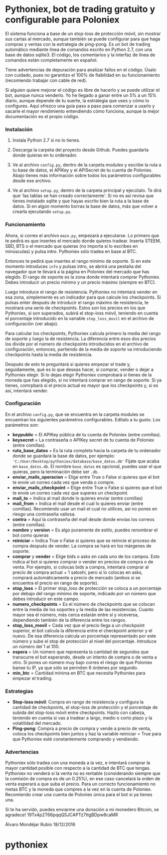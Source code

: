 # Pythoniex, bot de trading gratuito y configurable para Poloniex

El sistema funciona a base de un stop-loss de protección móvil, sin mostrar sus cartas al mercado, aunque también se puede configurar para que haga compras y ventas con la estrategia de ping-pong.
Es un bot de trading automático mediante línea de comandos escrito en Python 2.7, con una base de datos sqlite3. El código, los comentarios y la interfaz de línea de comandos están completamente en español.

Tiene advertencias de depuración para analizar fallos en el código. Úsalo con cuidado, pues no garantizo el 100% de fiabilidad en su funcionamiento (recomiendo trabajar con cable de red).

Si alguien quiere mejorar el código es libre de hacerlo y se puede utilizar el bot, aunque nunca venderlo. Yo he llegado a ganar entre un 5% a un 15% diario, aunque depende de tu suerte, la estrategia que uses y cómo lo configures.
Aquí ofrezco una guía paso a paso para comenzar a usarlo y sacarle el mayor rendimiento entendiendo cómo funciona, aunque la mejor documentación es el propio código.

### Instalación

1. Instala Python 2.7 si no lo tienes.

2. Descarga la carpeta del proyecto desde Github. Puedes guardarla donde quieras en tu ordenador.

3. Ve al archivo `config.py`, dentro de la carpeta modules y escribe la ruta a tu base de datos, el APIKey y el APISecret de tu cuenta de Poloniex. Abajo tienes más información sobre todos los parámetros configurables desde ese archivo.

4. Ve al archivo `setup.py`, dentro de la carpeta principal y ejecútalo. Te dirá que 'las tablas se han creado correctamente'. Si no es así revisa que tienes instalado sqlite y que hayas escrito bien la ruta a la base de datos. Si en algún momento borras la base de datos, más que volver a crearla ejecutando `setup.py`.

### Funcionamiento

Ahora, si corres el archivo `main.py`, empezará a ejecutarse. Lo primero que te pedirá es que insertes el mercado donde quieres tradear. Inserta STEEM, SBD, BTS o el mercado que quieras (no importa si lo escribes en minúsculas) y pulsa intro. Pythoniex sólo tradea en base al BTC.

Entonces te pedirá que insertes el rango mínimo de soporte. Si en este momento introduces `info` y pulsas intro, se abrirá una pestaña del navegador que te llevará a la página en Poloniex del mercado que has elegido. El rango de soporte es la zona donde intentará comprar Pythoniex. Debes introducir un precio mínimo y un precio máximo (siempre en BTC).

Luego introduce el rango de resistencia. Pythoniex no intentará vender en esa zona, simplemente es un indicador para que calcule los checkpoints. Si pulsas enter después de introducir el rango máximo de resistencia, te mostrará una serie de checkpoints. Estos son los precios en los que Pythoniex, si son superados, subirá el stop-loss móvil, teniendo en cuenta el porcentaje introducido en la variable `stop_loss_movil` en el archivo de configuración (ver abajo).

Para calcular los checkpoints, Pythoniex calcula primero la media del rango de soporte y luego la de resistencia. La diferencia entre esos dos precios los divide por el número de checkpoints introducidos en el archivo de configuración, entonces, partiendo de la media de soporte va introduciendo checkpoints hasta la media de resistencia. 

Después de esto te preguntará si quieres empezar el trade y, seguidamente, qué es lo que deseas hacer, si comprar, vender o dejar a Pythoniex elegir. Si lo dejas elegir Pythoniex comprobará si tienes de la moneda que has elegido, si no intentará comprar en rango de soporte. Si ya tienes, comrpbará si el precio actual es mayor que los checkpoints y, si es así, intentará vender.

### Configuración

En el archivo `config.py`, que se encuentra en la carpeta modules se encuentran los siguientes parámetros configurables. Edítalo a tu gusto. Los parámetros son:

- **keypublic** = El APIKey pública de tu cuenta de Poloniex (entre comillas).
- **keysecret** = La contraseña o APIKey secret de tu cuenta de Poloniex (entre comillas).
- **ruta_base_datos** = Es la ruta completa hacia la carpeta de tu ordenador donde se guardará la base de datos, por ejemplo: `'C:/User/Desktop/pythoniex/database/base_datos.db'` Fíjate que acaba en `base_datos.db`. El nombre `base_datos` es opcional, puedes usar el que quieras, pero la terminación debe ser `.db`.
- **enviar_mails_operacion** = Elige entre True o False si quieres que el bot te envíe un correo cada vez que venda o compre.
- **enviar_mails_checkpoint** = Elige entre True o False si quieres que el bot te envíe un correo cada vez que superes un checkpoint.
- **mail_to** = Indica al mail donde lo quieres enviar (entre comillas)
- **mail_from** = Indica el mail desde el cual lo quieres enviar (entre comillas). Recomiendo usar un mail el cual no utilices, así no pones en riesgo una contraseña valiosa.
- **contra** = Aquí la contraseña del mail desde donde envias los correos (entre comillas).
- **nombre** y **version** = Es algo puramente de estilo, puedes renombrar el bot como quieras
- **reiniciar** = Indica True o False si quieres que se reinicie el proceso de compra después de vender. La compra se hará en los márgenes de soporte.
- **comprar** y **vender** = Elige bids o asks en cada uno de los campos. Esto indica al bot si quieres comprar o vender en precios de compra o de venta. Por ejemplo, si colocas bids a compra, intentará comprar al precio de compra actual + 1 satoshi, pero si lo colocas en asks, comprará automáticamente a precio de mercado (ambos si se encuentra el precio en rango de soporte).
- **stop_loss** = El primer stop_loss de protección se coloca a un porcentaje por debajo del rango mínimo de soporte, indicado por un número que debes introducir en este campo.
- **numero_checkpoints** = Es el número de checkpoints que se colocan entre la media de los soportes y la media de las resistencias. Cuanto mayor sea el número, más cerca estarán entre sí y viceversa, dependiendo también de la diferencia entre los rangos.
- **stop_loss_movil** = Cada vez que el precio llega a un checkpoint superior, el bot calcula la diferencia entre el checkpoint anterior y el nuevo. De esa diferencia calcula un porcentaje representado por este número y sube el stop de protección al nivel del porcentaje. Introduce un número del 1 al 100.
- **espera** = Un número que representa la cantidad de segundos que transcurre el bot esperando, desde un intento de compra o de venta a otro. Si pones un número muy bajo corres el riesgo de que Poloniex banee tu IP, ya que sólo se permiten 6 órdenes por segundo.
- **min_btc** = Cantidad mínima en BTC que necesita Pythoniex para empezar el trading.

### Estrategias

- **Stop-loss móvil**: Compra en rango de resistencia y configura la cantidad de checkpoints, el stop-loss de protección y el porcentaje de subida del stop-loss móvil entre checkpoints. Hazlo con cabeza, teniendo en cuenta si vas a tradear a largo, medio o corto plazo y la volatilidad del mercado.
- **Ping-pong**: Compra a precio de compra y vende a precio de venta, coloca los checkpoints bien juntos y haz la variable reiniciar = True para que Pythoniex esté constantemente comprando y vendiendo. 

### Advertencias
Pythoniex sólo tradea con una moneda a la vez, e intentará comprar la mayor cantidad posible con respecto a la cantidad de BTC que tengas. Pythoniex no venderá si la venta no es rentable (considerando siempre que la comisión de compra es de un 0.25%), en ese caso cancelará la orden de venta esperará a que suba el precio.
Para un correcto funcionamiento no metas BTC y la moneda que compres a la vez en la cuenta de Poloniex. Recomiendo crear una cuenta de Poloniex única para el bot si ya tienes una.

Si te ha servido, puedes enviarme una donación a mi monedero Bitcoin, se agradece!
19Tx4p2T66pqqQSJCAPTz7ttgBDpw8caMR

Álvaro Mondéjar Rubio 18/12/2016
# pythoniex
